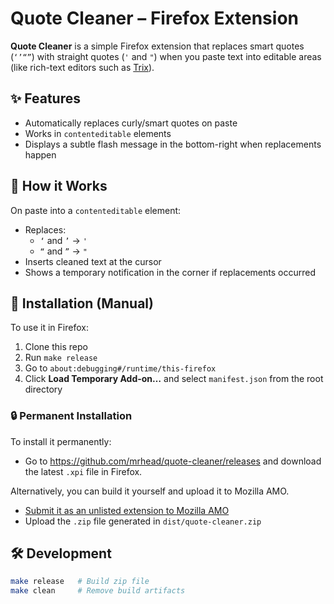# Quote Cleaner – Firefox Extension

**Quote Cleaner** is a simple Firefox extension that replaces smart quotes (`‘’“”`) with straight quotes (`'` and `"`) when you paste text into editable areas (like rich-text editors such as [Trix](https://trix-editor.org)).

## ✨ Features

- Automatically replaces curly/smart quotes on paste
- Works in `contenteditable` elements
- Displays a subtle flash message in the bottom-right when replacements happen

## 🔧 How it Works

On paste into a `contenteditable` element:
- Replaces:
  - `‘` and `’` → `'`
  - `“` and `”` → `"`
- Inserts cleaned text at the cursor
- Shows a temporary notification in the corner if replacements occurred

## 🚀 Installation (Manual)

To use it in Firefox:
1. Clone this repo
2. Run `make release`
3. Go to `about:debugging#/runtime/this-firefox`
4. Click **Load Temporary Add-on…** and select `manifest.json` from the root directory

### 🔒 Permanent Installation

To install it permanently:

- Go to https://github.com/mrhead/quote-cleaner/releases and download the latest `.xpi` file in Firefox.

Alternatively, you can build it yourself and upload it to Mozilla AMO.

- [Submit it as an unlisted extension to Mozilla AMO](https://addons.mozilla.org/en-US/developers/addon/submit/upload-unlisted)
- Upload the `.zip` file generated in `dist/quote-cleaner.zip`

## 🛠️ Development

```bash
make release   # Build zip file
make clean     # Remove build artifacts
```
